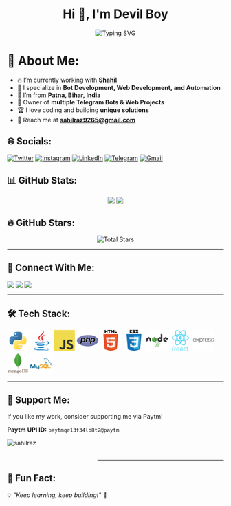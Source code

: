 <h1 align="center">Hi 👋, I'm Devil Boy</h1>

<p align="center">
  <img src="https://readme-typing-svg.herokuapp.com?font=Fira+Code&weight=600&size=22&pause=1000&color=F70000&center=true&width=900&lines=🚀+A+Passionate+Developer+From+India;💻+Frontend+and+Backend+Developer;🔥+Expert+in+Python%2C+Java%2C+PHP%2C+JavaScript;🌍+Web+Dev%3A+HTML%2C+CSS%2C+JavaScript%2C+PHP;🤖+Bot+Dev%3A+Telegram+Bots%2C+AI+Assistants;🛠+Frameworks%3A+Node.js%2C+Next.Js%2C+React.js%2C+Express.js" alt="Typing SVG">
</p>

# 💫 About Me:
- 🔥 I’m currently working with **[Shahil](https://github.com/Shahilali5)**
- 🌟 I specialize in **Bot Development, Web Development, and Automation**
- 📍 I’m from **Patna, Bihar, India**
- 💼 Owner of **multiple Telegram Bots & Web Projects**
- 🏆 I love coding and building **unique solutions**  
- 📧 Reach me at **sahilraz9265@gmail.com** 


## 🌐 Socials:
[![Twitter](https://img.shields.io/badge/Twitter-%231DA1F2.svg?logo=Twitter&logoColor=white)](https://twitter.com/sahilraz) [![Instagram](https://img.shields.io/badge/Instagram-%23E4405F.svg?logo=Instagram&logoColor=white)](https://instagram.com/devilboy_here0) [![LinkedIn](https://img.shields.io/badge/LinkedIn-%230077B5.svg?logo=linkedin&logoColor=white)](https://linkedin.com/in/sahilraz) [![Telegram](https://img.shields.io/badge/Telegram-%231DA1F2.svg?logo=Telegram&logoColor=white)](https://t.me/exp_is_here) [![Gmail](https://img.shields.io/badge/Gmail-D14836?logo=Gmail&logoColor=white)](mailto:sahilraz9265@gmail.com)


## 📊 GitHub Stats:
<p align="center">
  <img src="https://github-readme-stats.vercel.app/api?username=sahilraz&show_icons=true&theme=radical" width="48%"/>
  <img src="https://github-readme-streak-stats.herokuapp.com/?user=sahilraz&theme=radical" width="48%"/>
</p>

## 🔥 GitHub Stars:
<p align="center">
  <img src="https://img.shields.io/github/stars/sahilraz?style=for-the-badge&logo=github&label=Stars" alt="Total Stars"/>
</p>



---

## 🔗 Connect With Me:
<p align="left">
<a href="https://t.me/exp_is_here" target="blank"><img align="center" src="https://img.shields.io/badge/Telegram-%231DA1F2.svg?style=for-the-badge&logo=telegram&logoColor=white" height="50"/></a>
<a href="https://instagram.com/devilboy_here0" target="blank"><img align="center" src="https://img.shields.io/badge/Instagram-%23E4405F.svg?style=for-the-badge&logo=instagram&logoColor=white" height="50"/></a>
<a href="mailto:sahilraz9265@gmail.com" target="blank"><img align="center" src="https://img.shields.io/badge/Gmail-D14836?style=for-the-badge&logo=gmail&logoColor=white" height="50"/></a>
</p>

---

## 🛠 Tech Stack:
<p align="left">
  <img src="https://raw.githubusercontent.com/devicons/devicon/master/icons/python/python-original.svg" alt="python" width="50" height="50"/>
  <img src="https://raw.githubusercontent.com/devicons/devicon/master/icons/java/java-original.svg" alt="java" width="50" height="50"/>
  <img src="https://raw.githubusercontent.com/devicons/devicon/master/icons/javascript/javascript-original.svg" alt="javascript" width="50" height="50"/>
  <img src="https://raw.githubusercontent.com/devicons/devicon/master/icons/php/php-original.svg" alt="php" width="50" height="50"/>
  <img src="https://raw.githubusercontent.com/devicons/devicon/master/icons/html5/html5-original-wordmark.svg" alt="html5" width="50" height="50"/>
  <img src="https://raw.githubusercontent.com/devicons/devicon/master/icons/css3/css3-original-wordmark.svg" alt="css3" width="50" height="50"/>
  <img src="https://raw.githubusercontent.com/devicons/devicon/master/icons/nodejs/nodejs-original-wordmark.svg" alt="nodejs" width="50" height="50"/>
  <img src="https://raw.githubusercontent.com/devicons/devicon/master/icons/react/react-original-wordmark.svg" alt="react" width="50" height="50"/>
  <img src="https://raw.githubusercontent.com/devicons/devicon/master/icons/express/express-original-wordmark.svg" alt="express" width="50" height="50"/>
  <img src="https://raw.githubusercontent.com/devicons/devicon/master/icons/mongodb/mongodb-original-wordmark.svg" alt="mongodb" width="50" height="50"/>
  <img src="https://raw.githubusercontent.com/devicons/devicon/master/icons/mysql/mysql-original-wordmark.svg" alt="mysql" width="50" height="50"/>
</p>

---

## 💎 Support Me:
If you like my work, consider supporting me via Paytm!

**Paytm UPI ID:** `paytmqr13f34lb8t2@paytm`

<p><a href="https://www.buymeacoffee.com/devilboy"> <img align="left" src="https://cdn.buymeacoffee.com/buttons/v2/default-yellow.png" height="50" width="210" alt="sahilraz" /></a></p><br><br>
  
---

## 🚀 Fun Fact:
💡 *"Keep learning, keep building!"* 🚀

